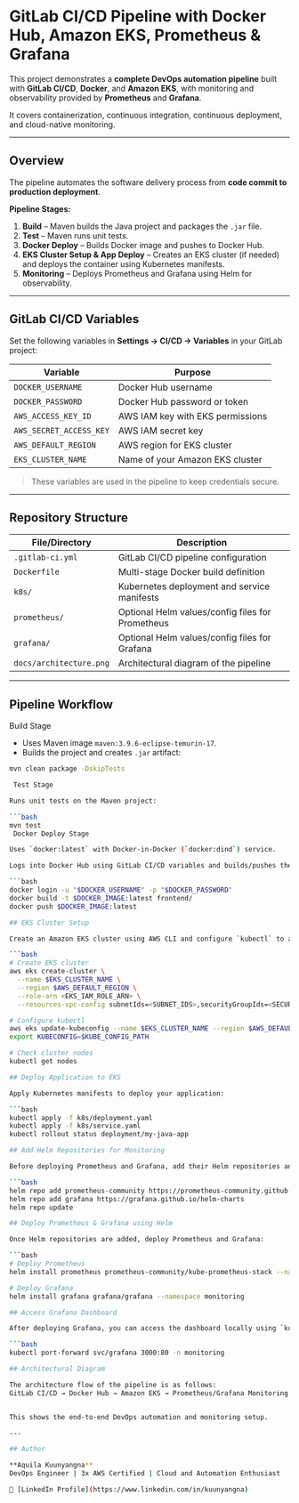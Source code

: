 

# GitLab CI/CD Pipeline with Docker Hub, Amazon EKS, Prometheus & Grafana

This project demonstrates a **complete DevOps automation pipeline** built with **GitLab CI/CD**, **Docker**, and **Amazon EKS**, with monitoring and observability provided by **Prometheus** and **Grafana**.  

It covers containerization, continuous integration, continuous deployment, and cloud-native monitoring.

---

## Overview

The pipeline automates the software delivery process from **code commit to production deployment**.  

**Pipeline Stages:**

1. **Build** – Maven builds the Java project and packages the `.jar` file.  
2. **Test** – Maven runs unit tests.  
3. **Docker Deploy** – Builds Docker image and pushes to Docker Hub.  
4. **EKS Cluster Setup & App Deploy** – Creates an EKS cluster (if needed) and deploys the container using Kubernetes manifests.  
5. **Monitoring** – Deploys Prometheus and Grafana using Helm for observability.

---

## GitLab CI/CD Variables

Set the following variables in **Settings → CI/CD → Variables** in your GitLab project:

| Variable | Purpose |
|----------|--------|
| `DOCKER_USERNAME` | Docker Hub username |
| `DOCKER_PASSWORD` | Docker Hub password or token |
| `AWS_ACCESS_KEY_ID` | AWS IAM key with EKS permissions |
| `AWS_SECRET_ACCESS_KEY` | AWS IAM secret key |
| `AWS_DEFAULT_REGION` | AWS region for EKS cluster |
| `EKS_CLUSTER_NAME` | Name of your Amazon EKS cluster |

> These variables are used in the pipeline to keep credentials secure.

---

## Repository Structure

| File/Directory | Description |
|----------------|-------------|
| `.gitlab-ci.yml` | GitLab CI/CD pipeline configuration |
| `Dockerfile` | Multi-stage Docker build definition |
| `k8s/` | Kubernetes deployment and service manifests |
| `prometheus/` | Optional Helm values/config files for Prometheus |
| `grafana/` | Optional Helm values/config files for Grafana |
| `docs/architecture.png` | Architectural diagram of the pipeline |

---

## Pipeline Workflow

Build Stage

- Uses Maven image `maven:3.9.6-eclipse-temurin-17`.  
- Builds the project and creates `.jar` artifact:

```bash
mvn clean package -DskipTests

 Test Stage

Runs unit tests on the Maven project:

```bash
mvn test
 Docker Deploy Stage

Uses `docker:latest` with Docker-in-Docker (`docker:dind`) service.  

Logs into Docker Hub using GitLab CI/CD variables and builds/pushes the Docker image:

```bash
docker login -u "$DOCKER_USERNAME" -p "$DOCKER_PASSWORD"
docker build -t $DOCKER_IMAGE:latest frontend/
docker push $DOCKER_IMAGE:latest

## EKS Cluster Setup

Create an Amazon EKS cluster using AWS CLI and configure `kubectl` to access it.

```bash
# Create EKS cluster
aws eks create-cluster \
  --name $EKS_CLUSTER_NAME \
  --region $AWS_DEFAULT_REGION \
  --role-arn <EKS_IAM_ROLE_ARN> \
  --resources-vpc-config subnetIds=<SUBNET_IDS>,securityGroupIds=<SECURITY_GROUP_IDS>

# Configure kubectl
aws eks update-kubeconfig --name $EKS_CLUSTER_NAME --region $AWS_DEFAULT_REGION --kubeconfig $KUBE_CONFIG_PATH
export KUBECONFIG=$KUBE_CONFIG_PATH

# Check cluster nodes
kubectl get nodes

## Deploy Application to EKS

Apply Kubernetes manifests to deploy your application:

```bash
kubectl apply -f k8s/deployment.yaml
kubectl apply -f k8s/service.yaml
kubectl rollout status deployment/my-java-app

## Add Helm Repositories for Monitoring

Before deploying Prometheus and Grafana, add their Helm repositories and update them:

```bash
helm repo add prometheus-community https://prometheus-community.github.io/helm-charts
helm repo add grafana https://grafana.github.io/helm-charts
helm repo update

## Deploy Prometheus & Grafana using Helm

Once Helm repositories are added, deploy Prometheus and Grafana:

```bash
# Deploy Prometheus
helm install prometheus prometheus-community/kube-prometheus-stack --namespace monitoring --create-namespace

# Deploy Grafana
helm install grafana grafana/grafana --namespace monitoring

## Access Grafana Dashboard

After deploying Grafana, you can access the dashboard locally using `kubectl port-forward`:

```bash
kubectl port-forward svc/grafana 3000:80 -n monitoring

## Architectural Diagram

The architecture flow of the pipeline is as follows:
GitLab CI/CD → Docker Hub → Amazon EKS → Prometheus/Grafana Monitoring


This shows the end-to-end DevOps automation and monitoring setup.

---

## Author

**Aquila Kuunyangna**  
DevOps Engineer | 3x AWS Certified | Cloud and Automation Enthusiast  

🔗 [LinkedIn Profile](https://www.linkedin.com/in/kuunyangna)







